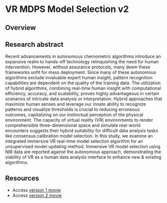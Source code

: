 # VR MDPS Model Selection v2
## Overview
## Research abstract
Recent advancements in autonomous chemometric algorithms introduce an expansive realm to hands-off technology relinquishing the need for human intervention. However, without assurance protocols, many deem these frameworks unfit for mass deployment. Since many of these autonomous algorithms exclude invaluable expert human insight, pattern recognition capabilities are dependent on the quality of the training data. The utilization of hybrid algorithms, combining real-time human insight with computational efficiency, accuracy, and scalability, proves highly advantageous in certain scenarios of intricate data analysis or interpretation. Hybrid approaches that maximize human senses and leverage our innate ability to recognize patterns and visualize thresholds is crucial to reducing erroneous outcomes, capitalizing on our instinctual perception of the physical environment. The capacity of virtual reality (VR) environments to render comprehensible three-dimensional space and simulate real-world encounters suggests their hybrid suitability for difficult data analysis tasks like consensus calibration model selection. In this study, we examine an integrated immersive VR real-time model selection algorithm for an unsupervised model updating method. Immersive VR model selection using NIR data are reported against the autonomous approach, demonstrating the viability of VR as a human data analysis interface to enhance new & existing algorithms.
## Resources
* Access [version 1 movie](https://drive.google.com/file/d/1Q8pWG5Su92mckCvuUJwTrjtye9j9RgAL/view?usp=sharing)
* Access [version 2 movie](https://drive.google.com/file/d/10AapTWCS1n8_rYaS7snjR7gP_k1O47EF/view?usp=sharing)
